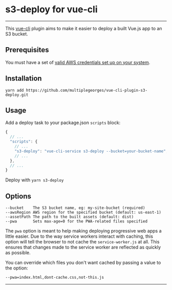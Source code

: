 s3-deploy for vue-cli
===
---
This [vue-cli](https://github.com/vuejs/vue-cli) plugin aims to make it easier to deploy a built Vue.js app to an S3 bucket.

Prerequisites
---

You must have a set of [valid AWS credentials set up on your system](https://docs.aws.amazon.com/cli/latest/userguide/cli-chap-getting-started.html).


Installation
---
```
yarn add https://github.com/multiplegeorges/vue-cli-plugin-s3-deploy.git
```

Usage
---
Add a deploy task to your package.json `scripts` block:

```js
{
  // ...
  "scripts": {
    // ...
    "s3-deploy": "vue-cli-service s3-deploy --bucket=your-bucket-name",
    // ...
  },
  // ...
}
```

Deploy with `yarn s3-deploy`

Options
---
```
--bucket    The S3 bucket name, eg: my-site-bucket (required)
--awsRegion AWS region for the specified bucket (default: us-east-1)
--assetPath The path to the built assets (default: dist)
--pwa       Sets max-age=0 for the PWA-related files specified
```

The `pwa` option is meant to help making deploying progressive web apps a little
easier. Due to the way service workers interact with caching, this option will tell
the browser to not cache the `service-worker.js` at all. This ensures that changes made
to the service worker are reflected as quickly as possible.

You can override which files you don't want cached by passing a value to the option:

`--pwa=index.html,dont-cache.css,not-this.js`

---

